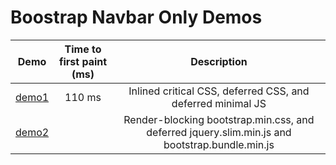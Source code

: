# Boostrap Navbar Only Demos

| Demo                                                    | Time to first paint (ms) | Description                                                                                     |
| --------------------------------------------------------|:------------------------:|:-----------------------------------------------------------------------------------------------:|
| [demo1](https://patkub.github.io/bs-navbar-only/demo1/) | 110 ms                   | Inlined critical CSS, deferred CSS, and deferred minimal JS                                     |
| [demo2](https://patkub.github.io/bs-navbar-only/demo2/) |                          | Render-blocking bootstrap.min.css, and deferred jquery.slim.min.js and bootstrap.bundle.min.js  |
